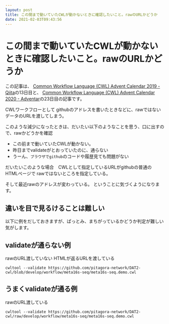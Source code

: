 ```yaml
---
layout: post
title: この間まで動いていたCWLが動かないときに確認したいこと。rawのURLかどうか
date: 2021-02-03T09:43:56
---
```


# この間まで動いていたCWLが動かないときに確認したいこと。rawのURLかどうか

この記事は、
[Common Workflow Language \(CWL\) Advent Calendar 2019 \- Qiita](https://qiita.com/advent-calendar/2019/cwl)の13日目と、
[Common Workflow Language \(CWL\) Advent Calendar 2020 \- Adventar](https://adventar.org/calendars/5340)の23日目の記事です。


CWLワークフローとして
githubのアドレスを書いたときなどに、rawではないデータのURLを渡してしまう。

このような減少になったときは、だいたい以下のようなことを思う、口に出すので、rawかどうかを確認

- この前まで動いていたCWLが動かない。
- 昨日までvalidateがとおっていたのに、通らない
- うーん、`ブラウザでgithub`のコードや履歴見ても問題がない

だいたいこのような場合　CWLとして指定しているURLがgithubの普通のHTMLページで
rawではないところを指定している。

そして最近rawのアドレスが変わっている。
ということに気づくようになります。

## 違いを目で見るけることは難しい

以下に例をだしておきますが、ぱっとみ、まちがっているかどうか判定が難しい気がします。

## validateが通らない例

rawのURL渡していない
HTMLが返るURLを渡している

```
cwltool --validate https://github.com/pitagora-network/DAT2-cwl/blob/develop/workflow/meta16s-seq/meta16s-seq.demo.cwl
```

## うまくvalidateが通る例

rawのURL渡している

```
cwltool --validate https://github.com/pitagora-network/DAT2-cwl/raw/develop/workflow/meta16s-seq/meta16s-seq.demo.cwl
```
